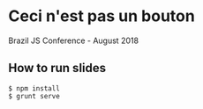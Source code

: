 # Ceci n'est pas un bouton

Brazil JS Conference - August 2018

## How to run slides


```
$ npm install
$ grunt serve
```
